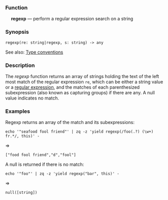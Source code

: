 ### Function

&emsp; **regexp** &mdash; perform a regular expression search on a string

### Synopsis

```
regexp(re: string|regexp, s: string) -> any
```
See also: [Type conventions](../conventions.md)

### Description
The _regexp_ function returns an array of strings holding the text
of the left most match of the regular expression `re`, which can be either
a string value or a [regular expression](../overview/search-expressions.md#regular-expressions),
and the matches of each parenthesized subexpression (also known as capturing
groups) if there are any. A null value indicates no match.

### Examples

Regexp returns an array of the match and its subexpressions:
```mdtest-command
echo '"seafood fool friend"' | zq -z 'yield regexp(/foo(.?) (\w+) fr.*/, this)' -
```
=>
```mdtest-output
["food fool friend","d","fool"]
```

A null is returned if there is no match:
```mdtest-command
echo '"foo"' | zq -z 'yield regexp("bar", this)' -
```
=>
```mdtest-output
null([string])
```
